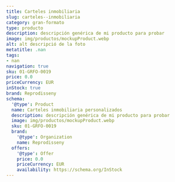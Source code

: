```yaml
---
title: Carteles inmobiliaria
slug: carteles--inmobiliaria
category: gran-formato
type: producto
description: descripción genérica de mi producto para probar
image: img/productos/mockupProduct.webp
alt: alt descripció de la foto
metatitle: .nan
tags:
- nan
navigation: true
sku: 01-GRFO-0019
price: 0.0
priceCurrency: EUR
inStock: true
brand: Reprodisseny
schema:
  '@type': Product
  name: Carteles inmobiliaria personalizados
  description: descripción genérica de mi producto para probar
  image: img/productos/mockupProduct.webp
  sku: 01-GRFO-0019
  brand:
    '@type': Organization
    name: Reprodisseny
  offers:
    '@type': Offer
    price: 0.0
    priceCurrency: EUR
    availability: https://schema.org/InStock
---
```

